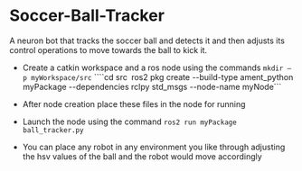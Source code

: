 # Soccer-Ball-Tracker
A neuron bot that tracks the soccer ball and detects it  and then adjusts its control operations to move towards the ball to kick it.

* Create a catkin workspace and a ros node using the commands
  ```mkdir –p myWorkspace/src```
````cd src```
```ros2 pkg create --build-type ament_python myPackage --dependencies rclpy std_msgs --node-name myNode```
* After node creation place these files in the node for running
* Launch the node using the command
```ros2 run myPackage ball_tracker.py```

* You can place any robot in any environment you like through adjusting the hsv values of the ball and the robot would move accordingly

